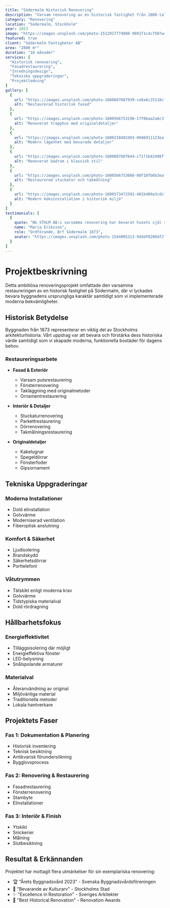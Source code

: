 ```yaml
---
title: "Södermalm Historisk Renovering"
description: "Varsam renovering av en historisk fastighet från 1800-talet med fokus på att bevara originaldetaljer samtidigt som moderna bekvämligheter införts."
category: "Renovering"
location: "Södermalm, Stockholm"
year: 2023
image: "https://images.unsplash.com/photo-1512917774080-9991f1c4c750?w=800"
featured: true
client: "Södermalm Fastigheter AB"
area: "2800 m²"
duration: "18 månader"
services: [
  "Historisk renovering",
  "Fasadrestaurering",
  "Inredningsdesign",
  "Tekniska uppgraderingar",
  "Projektledning"
]
gallery: [
  {
    url: "https://images.unsplash.com/photo-1600607687939-ce8a6c25118c?w=800",
    alt: "Restaurerad historisk fasad"
  },
  {
    url: "https://images.unsplash.com/photo-1600566753190-17f0baa2a6c3?w=800",
    alt: "Renoverat trapphus med originaldetaljer"
  },
  {
    url: "https://images.unsplash.com/photo-1600210492493-0946911123ea?w=800",
    alt: "Modern lägenhet med bevarade detaljer"
  },
  {
    url: "https://images.unsplash.com/photo-1600607687644-c7171b42498f?w=800",
    alt: "Renoverat badrum i klassisk stil"
  },
  {
    url: "https://images.unsplash.com/photo-1600566753086-00f18fb6b3ea?w=800",
    alt: "Restaurerad stuckatur och takmålning"
  },
  {
    url: "https://images.unsplash.com/photo-1600573472592-401b489a3cdc?w=800",
    alt: "Modern köksinstallation i historisk miljö"
  }
]
testimonials: [
  {
    quote: "NG STHLM AB:s varsamma renovering har bevarat husets själ samtidigt som moderna bekvämligheter integrerats på ett elegant sätt.",
    name: "Maria Eriksson",
    role: "Ordförande, Brf Södermalm 1873",
    avatar: "https://images.unsplash.com/photo-1544005313-94ddf0286df2?w=150"
  }
]
---
```


# Projektbeskrivning

Detta ambitiösa renoveringsprojekt omfattade den varsamma restaureringen av en historisk fastighet på Södermalm, där vi lyckades bevara byggnadens ursprungliga karaktär samtidigt som vi implementerade moderna bekvämligheter.

## Historisk Betydelse

Byggnaden från 1873 representerar en viktig del av Stockholms arkitekturhistoria. Vårt uppdrag var att bevara och förstärka dess historiska värde samtidigt som vi skapade moderna, funktionella bostäder för dagens behov.

### Restaureringsarbete

- **Fasad & Exteriör**
  - Varsam putsrestaurering
  - Fönsterrenovering
  - Takläggning med originalmetoder
  - Ornamentrestaurering

- **Interiör & Detaljer**
  - Stuckaturrenovering
  - Parkettrestaurering
  - Dörrenovering
  - Takmålningsrestaurering

- **Originaldetaljer**
  - Kakelugnar
  - Spegeldörrar
  - Fönsterfoder
  - Gipsornament

## Tekniska Uppgraderingar

### Moderna Installationer
- Dold elinstallation
- Golvvärme
- Moderniserad ventilation
- Fiberoptisk anslutning

### Komfort & Säkerhet
- Ljudisolering
- Brandskydd
- Säkerhetsdörrar
- Porttelefoni

### Våtutrymmen
- Tätskikt enligt moderna krav
- Golvvärme
- Tidstypiska materialval
- Dold rördragning

## Hållbarhetsfokus

### Energieffektivitet
- Tilläggsisolering där möjligt
- Energieffektiva fönster
- LED-belysning
- Snålspolande armaturer

### Materialval
- Återanvändning av original
- Miljövänliga material
- Traditionella metoder
- Lokala hantverkare

## Projektets Faser

### Fas 1: Dokumentation & Planering
- Historisk inventering
- Teknisk besiktning
- Antikvarisk förundersökning
- Bygglovsprocess

### Fas 2: Renovering & Restaurering
- Fasadrestaurering
- Fönsterrenovering
- Stambyte
- Elinstallationer

### Fas 3: Interiör & Finish
- Ytskikt
- Snickerier
- Målning
- Slutbesiktning

## Resultat & Erkännanden

Projektet har mottagit flera utmärkelser för sin exemplariska renovering:

- 🏆 "Årets Byggnadsvård 2023" - Svenska Byggnadsvårdsföreningen
- 🌟 "Bevarande av Kulturarv" - Stockholms Stad
- ✨ "Excellence in Restoration" - Sveriges Arkitekter
- 🎨 "Best Historical Renovation" - Renovation Awards